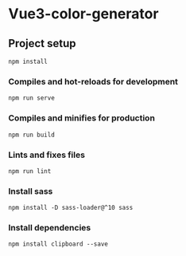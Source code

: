 # Vue3-color-generator


## Project setup
```
npm install
```

### Compiles and hot-reloads for development
```
npm run serve
```

### Compiles and minifies for production
```
npm run build
```

### Lints and fixes files
```
npm run lint
```

### Install sass
```
npm install -D sass-loader@^10 sass
```

### Install dependencies
```
npm install clipboard --save
```
